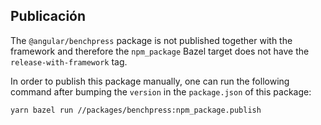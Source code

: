 ## Publicación

The `@angular/benchpress` package is not published together with the framework and therefore
the `npm_package` Bazel target does not have the `release-with-framework` tag.

In order to publish this package manually, one can run the following command after bumping
the `version` in the `package.json` of this package:

```
yarn bazel run //packages/benchpress:npm_package.publish
```